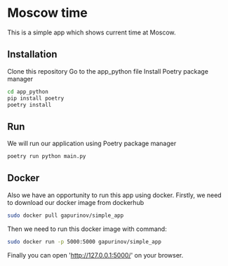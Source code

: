 # Moscow time
This is a simple app which shows current time at Moscow.
## Installation
Clone this repository
Go to the app_python file
Install Poetry package manager 
```bash
cd app_python
pip install poetry
poetry install
```
## Run
We will run our application using Poetry package manager
```bash
poetry run python main.py
```
## Docker
Also we have an opportunity to run this app using docker.
Firstly, we need to download our docker image from dockerhub
```bash
sudo docker pull gapurinov/simple_app
```
Then we need to run this docker image with command:
```bash
sudo docker run -p 5000:5000 gapurinov/simple_app
```
Finally you can open 'http://127.0.0.1:5000/' on your browser.
